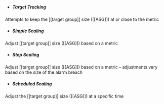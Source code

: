 * ##### Target Tracking
Attempts to keep the [[target group]] size ([[ASG]]) at or close to the metric

- ##### Simple Scaling
Adjust [[target group]] size ([[ASG]]) based on a metric

- ##### Step Scaling
Adjust [[target group]] size ([[ASG]]) based on a metric – adjustments vary based on the size of the alarm breach
    
- ##### Scheduled Scaling
Adjust the [[target group]] size ([[ASG]]) at a specific time
